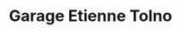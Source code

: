 ---
title: "Garage Etienne Tolno"
url: /mongo/garage-etienne-tolno/
shop: réparation de voitures
---